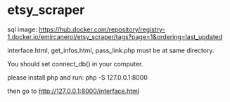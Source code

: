 # etsy_scraper

sql image: https://hub.docker.com/repository/registry-1.docker.io/emircanerol/etsy_scraper/tags?page=1&ordering=last_updated

interface.html, get_infos.html, pass_link.php must be at same directory.

You should set connect_db() in your computer.

please install php and run:
php -S 127.0.0.1:8000

then go to http://127.0.0.1:8000/interface.html
